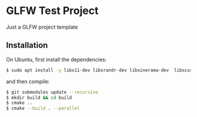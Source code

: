 # GLFW Test Project

Just a GLFW project template

## Installation

On Ubuntu, first install the dependencies:

```bash
$ sudo apt install -y libx11-dev libxrandr-dev libxinerama-dev  libxcursor-dev libxi-dev mesa-common-dev
```

and then compile:

```bash
$ git submodules update --recursive
$ mkdir build && cd build
$ cmake ..
$ cmake --build . --parallel
```
